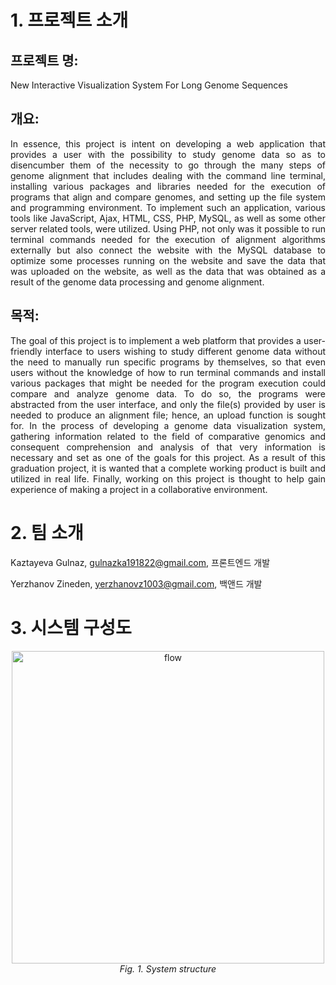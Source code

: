 # 1. 프로젝트 소개

## 프로젝트 명: 
New Interactive Visualization System For Long Genome Sequences

## 개요:
<p align="justify"> In essence, this project is intent on developing a web application that provides a user with the possibility to study genome data so as to disencumber them of the necessity to go through the many steps of genome alignment that includes dealing with the command line terminal, installing various packages and libraries needed for the execution of programs that align and compare genomes, and setting up the file system and programming environment. To implement such an application, various tools like JavaScript, Ajax, HTML, CSS, PHP, MySQL, as well as some other server related tools, were utilized. Using PHP, not only was it possible to run terminal commands needed for the execution of alignment algorithms externally but also connect the website with the MySQL database to optimize some processes running on the website and save the data that was uploaded on the website, as well as the data that was obtained as a result of the genome data processing and genome alignment. </p>

## 목적: 
<p align="justify"> The goal of this project is to implement a web platform that provides a user-friendly interface to users wishing to study different genome data without the need to manually run specific programs by themselves, so that even users without the knowledge of how to run terminal commands and install various packages that might be needed for the program execution could compare and analyze genome data. To do so, the programs were abstracted from the user interface, and only the file(s) provided by user is needed to produce an alignment file; hence, an upload function is sought for. In the process of developing a genome data visualization system, gathering information related to the field of comparative genomics and consequent comprehension and analysis of that very information is necessary and set as one of the goals for this project. As a result of this graduation project, it is wanted that a complete working product is built and utilized in real life. Finally, working on this project is thought to help gain experience of making a project in a collaborative environment. </p>

# 2. 팀 소개

Kaztayeva Gulnaz, gulnazka191822@gmail.com, 프론트엔드 개발

Yerzhanov Zineden, yerzhanovz1003@gmail.com, 백앤드 개발

# 3. 시스템 구성도

<p align="center">
<img width="500" alt="flow" src="https://user-images.githubusercontent.com/83392181/195792870-7ae34ea0-a972-4c6a-bda7-9215f738c2a0.png"><br>
<em>Fig. 1. System structure</em>
</p>

